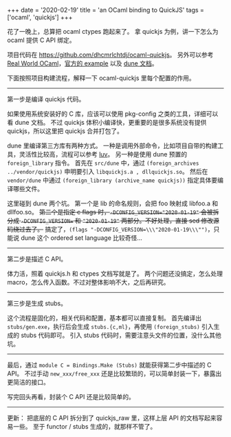 +++
date = '2020-02-19'
title = 'an OCaml binding to QuickJS'
tags = ['ocaml', 'quickjs']
+++

花了一晚上，总算把 ocaml ctypes 跑起来了。
拿 quickjs 为例，讲一下怎么为 ocaml 提供 C API 绑定。

项目代码在 <https://github.com/dhcmrlchtdj/ocaml-quickjs>。
另外可以参考 [Real World OCaml](http://dev.realworldocaml.org/foreign-function-interface.html)，[官方的 example](https://github.com/ocamllabs/ocaml-ctypes/tree/master/examples) 以及 [dune 文档](https://dune.readthedocs.io)。

下面按照项目构建流程，解释一下 ocaml-quickjs 里每个配置的作用。

---

第一步是编译 quickjs 代码。

如果使用系统安装好的 C 库，应该可以使用 pkg-config 之类的工具，详细可以看 dune 文档。
不过 quickjs 体积小编译快，更重要的是很多系统没有提供 quickjs，所以这里把 quickjs 合并打包了。

dune 里编译第三方库有两种方式。
一种是调用外部命令，比如项目自带的构建工具，灵活性比较高，流程可以参考 [luv](https://github.com/aantron/luv)。
另一种是使用 dune 预置的 `foreign_library` 指令。
首先在 `src/dune` 中，通过 `(foreign_archives ../vendor/quickjs)` 申明要引入 `libquickjs.a , dllquickjs.so`。
然后在 `vendor/dune` 中通过 `(foreign_library (archive_name quickjs))` 指定具体要编译哪些文件。

这里碰到 dune 两个坑。
第一个是 lib 的命名规则，会把 foo 映射成 libfoo.a 和 dllfoo.so。
~~第二个是指定 c flags 时，`-DCONFIG_VERSION="2020-01-19"` 会被拆分成 `-DCONFIG_VERSION=` 和 `"2020-01-19"` 两部分。不好处理，直接 sed 修改源码绕过去了。~~
搞定了，`(flags "-DCONFIG_VERSION=\\\"2020-01-19\\\"")`，只能说 dune 这个 ordered set language 比较奇怪…

---

第二步是描述 C API。

体力活，照着 quickjs.h 和 ctypes 文档写就是了。
两个问题还没搞定，怎么处理 macro，怎么传入函数。不过对整体影响不大，之后再研究。

---

第三步是生成 stubs。

这个流程是固化的，相关代码和配置，基本都可以直接复制。
首先编译出 `stubs/gen.exe`，执行后会生成 `stubs.{c,ml}`，再使用 `(foreign_stubs)` 引入生成的 stubs 代码即可。
引入 stubs 代码时，需要注意头文件的位置，没什么其他坑。

---

最后，通过 `module C = Bindings.Make (Stubs)` 就能获得第二步中描述的 C API。
不过手动 `new_xxx/free_xxx` 还是比较繁琐的，可以简单封装一下，暴露出更简洁的接口。

写完回头再看，封装个 C API 还是比较简单的。

---

更新：
把底层的 C API 拆分到了 quickjs_raw 里，这样上层 API 的文档写起来容易一些。
至于 functor / stubs 生成的，就那样不管了。
